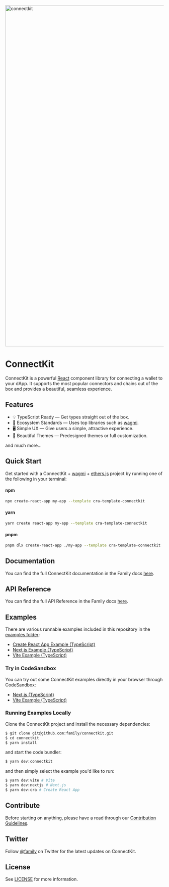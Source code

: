 <a href="https://docs.family.co/connectkit">
  <img width="1080" alt="connectkit" src="https://user-images.githubusercontent.com/1930210/197782607-5903aba7-8e7f-4fde-b80a-80465d4ad54e.png">
</a>

# ConnectKit

ConnectKit is a powerful [React](https://reactjs.org/) component library for connecting a wallet to your dApp. It supports the most popular connectors and chains out of the box and provides a beautiful, seamless experience.

## Features

- 💡 TypeScript Ready — Get types straight out of the box.
- 🌱 Ecosystem Standards — Uses top libraries such as [wagmi](https://github.com/wagmi-dev/wagmi).
- 🖥️ Simple UX — Give users a simple, attractive experience.
- 🎨 Beautiful Themes — Predesigned themes or full customization.

and much more...

## Quick Start

Get started with a ConnectKit + [wagmi](https://wagmi.sh/) + [ethers.js](https://github.com/ethers-io/ethers.js) project by running one of the following in your terminal:

#### npm

```sh
npx create-react-app my-app --template cra-template-connectkit
```

#### yarn

```sh
yarn create react-app my-app --template cra-template-connectkit
```

#### pnpm

```sh
pnpm dlx create-react-app ./my-app --template cra-template-connectkit
```

## Documentation

You can find the full ConnectKit documentation in the Family docs [here](https://docs.family.co/connectkit).

## API Reference

You can find the full API Reference in the Family docs [here](https://docs.family.co/connectkit/api-reference).

## Examples

There are various runnable examples included in this repository in the [examples folder](https://github.com/family/connectkit/tree/main/examples):

- [Create React App Example (TypeScript)](https://github.com/family/connectkit/tree/main/examples/cra)
- [Next.js Example (TypeScript)](https://github.com/family/connectkit/tree/main/examples/nextjs)
- [Vite Example (TypeScript)](https://github.com/family/connectkit/tree/main/examples/vite)

### Try in CodeSandbox

You can try out some ConnectKit examples directly in your browser through CodeSandbox:

- [Next.js (TypeScript)](https://codesandbox.io/s/qnvyqe?file=/README.md)
- [Vite Example (TypeScript)](https://codesandbox.io/s/4jtssh?file=/README.md)

### Running Examples Locally

Clone the ConnectKit project and install the necessary dependencies:

```sh
$ git clone git@github.com:family/connectkit.git
$ cd connectkit
$ yarn install
```

and start the code bundler:

```sh
$ yarn dev:connectkit
```

and then simply select the example you'd like to run:

```sh
$ yarn dev:vite # Vite
$ yarn dev:nextjs # Next.js
$ yarn dev:cra # Create React App
```

## Contribute

Before starting on anything, please have a read through our [Contribution Guidelines](https://github.com/family/connectkit/blob/main/CONTRIBUTING.md).

## Twitter

Follow [@family](https://twitter.com/family) on Twitter for the latest updates on ConnectKit.

## License

See [LICENSE](https://github.com/family/connectkit/blob/main/LICENSE) for more information.
